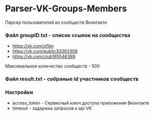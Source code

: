 # Parser-VK-Groups-Members
Парсер пользователей из сообществ Вконтакте

### Файл groupID.txt - список ссылок на сообщества
* https://vk.com/xfilm
* https://vk.com/public33393308
* https://vk.com/club165546399

Максимальное количество сообществ - 500

### Файл result.txt - собраные id участников сообществ

### Настройки
* access_token - Сервисный ключ доступа приложения Вконтакте
* timeout - задержка запросов к api VK

